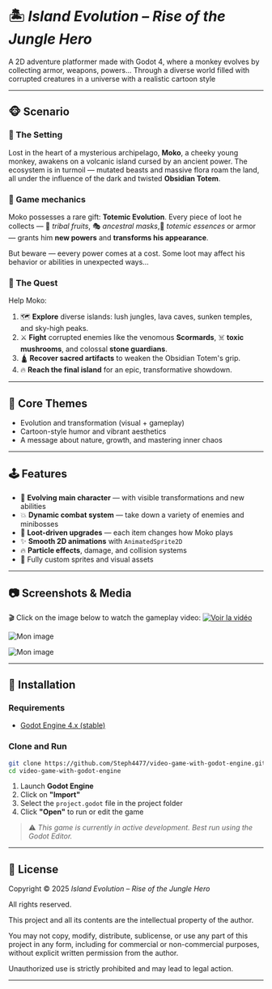 # 🏝️ *Island Evolution – Rise of the Jungle Hero*

A 2D adventure platformer made with Godot 4, where a monkey evolves by collecting armor, weapons, powers... Through a diverse world filled with corrupted creatures in a universe with a realistic cartoon style

---

## 🐵 Scenario

### 🌴 The Setting

Lost in the heart of a mysterious archipelago, **Moko**, a cheeky young monkey, awakens on a volcanic island cursed by an ancient power. The ecosystem is in turmoil — mutated beasts and massive flora roam the land, all under the influence of the dark and twisted **Obsidian Totem**.

### 🧪 Game mechanics

Moko possesses a rare gift: **Totemic Evolution**.
Every piece of loot he collects — 🍌 *tribal fruits*, 🎭 *ancestral masks*,💠 *totemic essences* or armor — grants him **new powers** and **transforms his appearance**.

But beware — eevery power comes at a cost. Some loot may affect his behavior or abilities in unexpected ways…

### 🧭 The Quest

Help Moko:

1. 🗺️ **Explore** diverse islands: lush jungles, lava caves, sunken temples, and sky-high peaks.
2. ⚔️ **Fight** corrupted enemies like the venomous **Scormards**, ☠️ **toxic mushrooms**, and colossal **stone guardians**.
3. 🛕 **Recover sacred artifacts** to weaken the Obsidian Totem's grip.
4. 🔥 **Reach the final island** for an epic, transformative showdown.

---

## 🌟 Core Themes

* Evolution and transformation (visual + gameplay)
* Cartoon-style humor and vibrant aesthetics
* A message about nature, growth, and mastering inner chaos

---

## 🕹️ Features

* 🐒 **Evolving main character** — with visible transformations and new abilities
* 💥 **Dynamic combat system** — take down a variety of enemies and minibosses
* 🎁 **Loot-driven upgrades** — each item changes how Moko plays
* ✨ **Smooth 2D animations** with `AnimatedSprite2D`
* 🔥 **Particle effects**, damage, and collision systems
* 🎨 Fully custom sprites and visual assets

---

## 📷 Screenshots & Media


🎬 Click on the image below to watch the gameplay video:
[![Voir la vidéo](https://imgur.com/hxp8L1u.png)](https://youtu.be/a-GokB_OXUk)


![Mon image](https://imgur.com/Jycy4aG.png)


![Mon image](https://imgur.com/IR5p9SY.png)

---

## 🔧 Installation

### Requirements

* [Godot Engine 4.x (stable)](https://godotengine.org/download)

### Clone and Run

```bash
git clone https://github.com/Steph4477/video-game-with-godot-engine.git
cd video-game-with-godot-engine
```

1. Launch **Godot Engine**
2. Click on **"Import"**
3. Select the `project.godot` file in the project folder
4. Click **"Open"** to run or edit the game

> ⚠️ *This game is currently in active development. Best run using the Godot Editor.*

---

## 📄 License

Copyright © 2025 *Island Evolution – Rise of the Jungle Hero*

All rights reserved.

This project and all its contents are the intellectual property of the author.

You may not copy, modify, distribute, sublicense, or use any part of this project in any form, including for commercial or non-commercial purposes, without explicit written permission from the author.

Unauthorized use is strictly prohibited and may lead to legal action.


---
